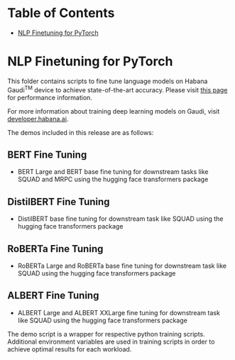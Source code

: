 # Table of Contents
- [NLP Finetuning for PyTorch](#NLP-for-pytorch)

# NLP Finetuning for PyTorch

This folder contains scripts to fine tune language models on Habana Gaudi<sup>TM</sup> device to achieve state-of-the-art accuracy. Please visit [this page](https://developer.habana.ai/resources/habana-training-models/#performance) for performance information.

For more information about training deep learning models on Gaudi, visit [developer.habana.ai](https://developer.habana.ai/resources/).

The demos included in this release are as follows:

## BERT Fine Tuning
- BERT Large and BERT base fine tuning for downstream tasks like SQUAD and MRPC using the hugging face transformers package

## DistilBERT Fine Tuning
- DistilBERT base fine tuning for downstream task like SQUAD using the hugging face transformers package

## RoBERTa Fine Tuning
- RoBERTa Large and RoBERTa base fine tuning for downstream task like SQUAD using the hugging face transformers package

## ALBERT Fine Tuning
- ALBERT Large and ALBERT XXLarge fine tuning for downstream task like SQUAD using the hugging face transformers package

The demo script is a wrapper for respective python training scripts. Additional environment variables are used in training scripts in order to achieve optimal results for each workload.
